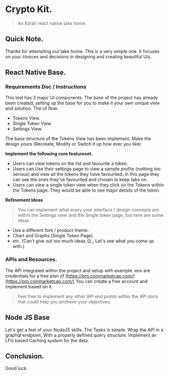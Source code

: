 # Crypto Kit.
> An Ezrah react native take home.

## Quick Note.
Thanks for attempting our take home. This is a very simple one. It focuses on your choices and decisions in designing and creating beautiful UIs.


## React Native Base.

### Requirements Doc / Instructions
This test has 3 major UI components. The base of the project has already been created, setting up the base for you to make it your own unique view and solution. 
The UI flow.
- Tokens View.
- Single Token View
- Settings View.

The base structure of the Tokens View has been implement, Make the design yours (Recreate, Modify or Switch it up how ever you like)

**Implement the following core featureset.**

- Users can view tokens on the list and favourite a token.
- Users can Use their settings page to view a sample profile (nothing too serious) and view all the tokens they have favourited. In this page they can see the ones they've favourited and chosen to keep tabs on.
- Users can view a single token view when they click on the Tokens within the Tokens page. They would be able to see major details of the token.

**Refinement Ideas**
> You can implement what every your interface / design concepts are within the Settings view and the Single token page, but here are some Ideas
- Use a different font / product theme.
- Chart and Graphs (Single Token Page)
- etc. (Can't give out too much ideas 😉,, Let's see what you come up with.)

### APIs and Resources.
The API integrated within the project and setup with example .env are credentials for a free plan of [https://pro.coinmarketcap.com/](https://pro.coinmarketcap.com/) You can create a free account and implement based on it.
> Feel free to implement any other API end points within the API docs that could help you archieve your objectives.

## Node JS Base
Let's get a feel of your NodeJS skills. The Tasks is simple. Wrap the API in a graphql endpoint, With a properly defined query structure. Implement an LFU based Caching system for the data. 

## Conclusion.
Good luck.
